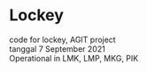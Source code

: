 # Lockey
code for lockey, AGIT project <br>
tanggal 7 September 2021 <br>
Operational in LMK, LMP, MKG, PIK
